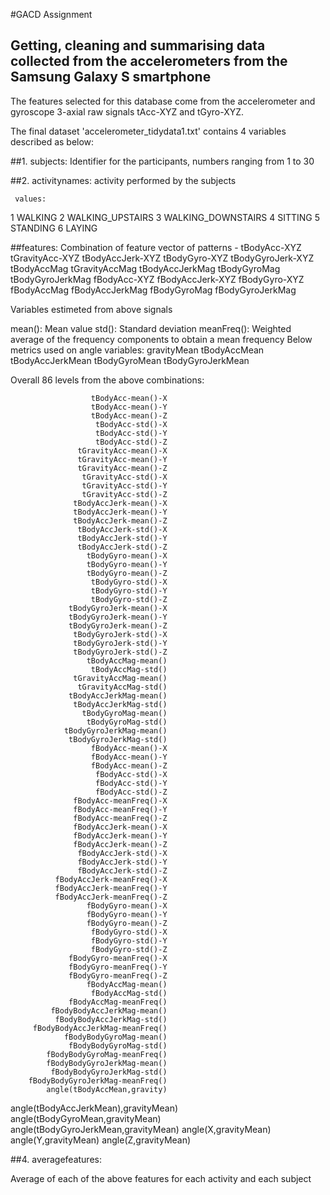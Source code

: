 #GACD Assignment

## Getting, cleaning and summarising data collected from the accelerometers from the Samsung Galaxy S smartphone

The features selected for this database come from the accelerometer and gyroscope 3-axial raw signals tAcc-XYZ and tGyro-XYZ.

The final dataset 'accelerometer_tidydata1.txt' contains 4 variables described as below:

##1. subjects: 
Identifier for the participants, numbers ranging from 1 to 30

##2. activitynames: 
activity performed by the subjects

     values:
     
1 WALKING
2 WALKING_UPSTAIRS
3 WALKING_DOWNSTAIRS
4 SITTING
5 STANDING
6 LAYING

##features: Combination of feature vector of patterns -
tBodyAcc-XYZ
tGravityAcc-XYZ
tBodyAccJerk-XYZ
tBodyGyro-XYZ
tBodyGyroJerk-XYZ
tBodyAccMag
tGravityAccMag
tBodyAccJerkMag
tBodyGyroMag
tBodyGyroJerkMag
fBodyAcc-XYZ
fBodyAccJerk-XYZ
fBodyGyro-XYZ
fBodyAccMag
fBodyAccJerkMag
fBodyGyroMag
fBodyGyroJerkMag

Variables estimeted from above signals

mean(): Mean value
std(): Standard deviation
meanFreq(): Weighted average of the frequency components to obtain a mean frequency
Below metrics used on angle variables:
gravityMean
tBodyAccMean
tBodyAccJerkMean
tBodyGyroMean
tBodyGyroJerkMean

Overall 86 levels from the above combinations:

                      tBodyAcc-mean()-X
                      tBodyAcc-mean()-Y
                      tBodyAcc-mean()-Z
                       tBodyAcc-std()-X
                       tBodyAcc-std()-Y
                       tBodyAcc-std()-Z
                   tGravityAcc-mean()-X
                   tGravityAcc-mean()-Y
                   tGravityAcc-mean()-Z
                    tGravityAcc-std()-X
                    tGravityAcc-std()-Y
                    tGravityAcc-std()-Z
                  tBodyAccJerk-mean()-X
                  tBodyAccJerk-mean()-Y
                  tBodyAccJerk-mean()-Z
                   tBodyAccJerk-std()-X
                   tBodyAccJerk-std()-Y
                   tBodyAccJerk-std()-Z
                     tBodyGyro-mean()-X
                     tBodyGyro-mean()-Y
                     tBodyGyro-mean()-Z
                      tBodyGyro-std()-X
                      tBodyGyro-std()-Y
                      tBodyGyro-std()-Z
                 tBodyGyroJerk-mean()-X
                 tBodyGyroJerk-mean()-Y
                 tBodyGyroJerk-mean()-Z
                  tBodyGyroJerk-std()-X
                  tBodyGyroJerk-std()-Y
                  tBodyGyroJerk-std()-Z
                     tBodyAccMag-mean()
                      tBodyAccMag-std()
                  tGravityAccMag-mean()
                   tGravityAccMag-std()
                 tBodyAccJerkMag-mean()
                  tBodyAccJerkMag-std()
                    tBodyGyroMag-mean()
                     tBodyGyroMag-std()
                tBodyGyroJerkMag-mean()
                 tBodyGyroJerkMag-std()
                      fBodyAcc-mean()-X
                      fBodyAcc-mean()-Y
                      fBodyAcc-mean()-Z
                       fBodyAcc-std()-X
                       fBodyAcc-std()-Y
                       fBodyAcc-std()-Z
                  fBodyAcc-meanFreq()-X
                  fBodyAcc-meanFreq()-Y
                  fBodyAcc-meanFreq()-Z
                  fBodyAccJerk-mean()-X
                  fBodyAccJerk-mean()-Y
                  fBodyAccJerk-mean()-Z
                   fBodyAccJerk-std()-X
                   fBodyAccJerk-std()-Y
                   fBodyAccJerk-std()-Z
              fBodyAccJerk-meanFreq()-X
              fBodyAccJerk-meanFreq()-Y
              fBodyAccJerk-meanFreq()-Z
                     fBodyGyro-mean()-X
                     fBodyGyro-mean()-Y
                     fBodyGyro-mean()-Z
                      fBodyGyro-std()-X
                      fBodyGyro-std()-Y
                      fBodyGyro-std()-Z
                 fBodyGyro-meanFreq()-X
                 fBodyGyro-meanFreq()-Y
                 fBodyGyro-meanFreq()-Z
                     fBodyAccMag-mean()
                      fBodyAccMag-std()
                 fBodyAccMag-meanFreq()
             fBodyBodyAccJerkMag-mean()
              fBodyBodyAccJerkMag-std()
         fBodyBodyAccJerkMag-meanFreq()
                fBodyBodyGyroMag-mean()
                 fBodyBodyGyroMag-std()
            fBodyBodyGyroMag-meanFreq()
            fBodyBodyGyroJerkMag-mean()
             fBodyBodyGyroJerkMag-std()
        fBodyBodyGyroJerkMag-meanFreq()
            angle(tBodyAccMean,gravity)
   angle(tBodyAccJerkMean),gravityMean)
       angle(tBodyGyroMean,gravityMean)
   angle(tBodyGyroJerkMean,gravityMean)
                   angle(X,gravityMean)
                   angle(Y,gravityMean)
                   angle(Z,gravityMean)
                   
  ##4. averagefeatures:
  
  Average of each of the above features for each activity and each subject
